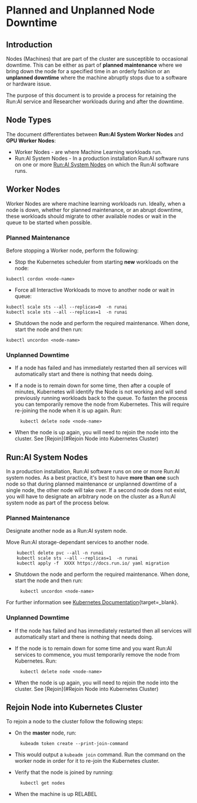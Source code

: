 # Planned and Unplanned Node Downtime  

## Introduction

Nodes (Machines) that are part of the cluster are susceptible to occasional downtime. This can be either as part of __planned maintenance__ where we bring down the node for a specified time in an orderly fashion or an __unplanned downtime__ where the machine abruptly stops due to a software or hardware issue.

The purpose of this document is to provide a process for retaining the Run:AI service and Researcher workloads during and after the downtime. 

## Node Types
The document differentiates between __Run:AI System Worker Nodes__ and __GPU Worker Nodes__:

* Worker Nodes - are where Machine Learning workloads run. 
* Run:AI System Nodes - In a production installation Run:AI software runs on one or more [Run:AI System Nodes](../cluster-prerequisites/#hardware-requirements) on which the Run:AI software runs. 


## Worker Nodes
Worker Nodes are where machine learning workloads run. Ideally, when a node is down, whether for planned maintenance, or an abrupt downtime, these workloads should migrate to other available nodes or wait in the queue to be started when possible. 

### Planned Maintenance

Before stopping a Worker node, perform the following: 

* Stop the Kubernetes scheduler from starting __new__ workloads on the node:

```
kubectl cordon <node-name>
```

* Force all Interactive Workloads to move to another node or wait in queue:

``` 
kubectl scale sts --all --replicas=0  -n runai
kubectl scale sts --all --replicas=1  -n runai  
```

* Shutdown the node and perform the required maintenance. When done, start the node and then run:

```
kubectl uncordon <node-name>
```

### Unplanned Downtime


* If a node has failed and has immediately restarted then all services will automatically start and there is nothing that needs doing.

* If a node is to remain down for some time, then after a couple of minutes, Kubernetes will identify the Node is not working and will send previously running workloads back to the queue. To fasten the process you can temporarily remove the node from Kubernetes. This will require re-joining the node when it is up again. Run:

        kubectl delete node <node-name>

* When the node is up again, you will need to rejoin the node into the cluster. See [Rejoin](#Rejoin Node into Kubernetes Cluster)



## Run:AI System Nodes
 
 In a production installation, Run:AI software runs on one or more Run:AI system nodes. As a best practice, it's best to have __more than one__ such node so that during planned maintenance or unplanned downtime of a single node, the other node will take over. If a second node does not exist, you will have to designate an arbitrary node on the cluster as a Run:AI system node as part of the process below.


### Planned Maintenance

Designate another node as a Run:AI system node. 


Move Run:AI storage-dependant services to another node.  

        kubectl delete pvc --all -n runai
        kubectl scale sts --all --replicas=1  -n runai  
        kubectl apply -f  XXXX https://docs.run.io/ yaml migration


* Shutdown the node and perform the required maintenance. When done, start the node and then run:

        kubectl uncordon <node-name>

For further information see [Kubernetes Documentation](https://kubernetes.io/docs/tasks/administer-cluster/safely-drain-node/){target=_blank}.


### Unplanned Downtime

* If the node has failed and has immediately restarted then all services will automatically start and there is nothing that needs doing.

* If the node is to remain down for some time and you want Run:AI services to commence, you must temporarily remove the node from Kubernetes. Run:

        kubectl delete node <node-name>

* When the node is up again, you will need to rejoin the node into the cluster. See [Rejoin](#Rejoin Node into Kubernetes Cluster)



## Rejoin Node into Kubernetes Cluster

To rejoin a node to the cluster follow the following steps:

* On the __master__ node, run:

        kubeadm token create --print-join-command

* This would output a ``kubeadm join`` command. Run the command on the worker node in order for it to re-join the Kubernetes cluster. 

* Verify that the node is joined by running:

        kubectl get nodes


* When the machine is up RELABEL  